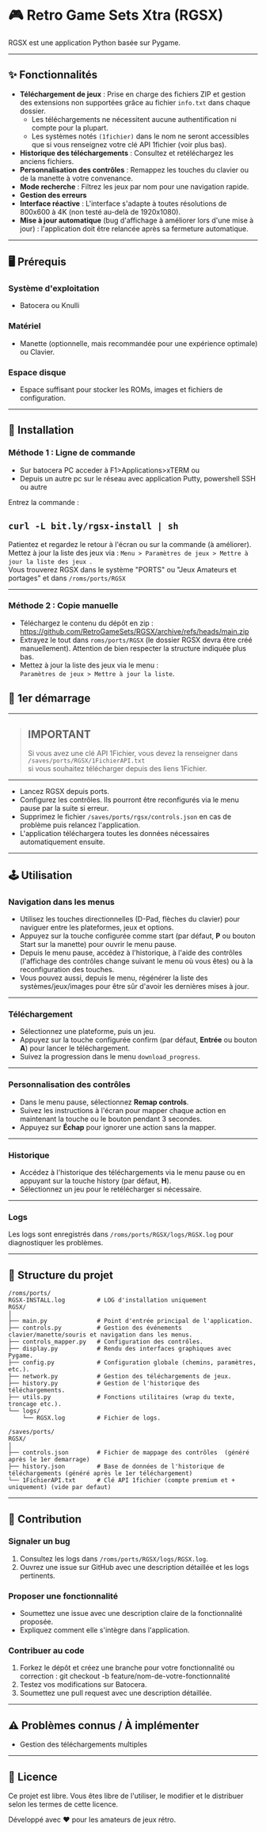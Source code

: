 # 🎮 Retro Game Sets Xtra (RGSX)

RGSX est une application Python basée sur Pygame.

---

## ✨ Fonctionnalités

- **Téléchargement de jeux** : Prise en charge des fichiers ZIP et gestion des extensions non supportées grâce au fichier `info.txt` dans chaque dossier.
  - Les téléchargements ne nécessitent aucune authentification ni compte pour la plupart.
  - Les systèmes notés `(1fichier)` dans le nom ne seront accessibles que si vous renseignez votre clé API 1fichier (voir plus bas).
- **Historique des téléchargements** : Consultez et retéléchargez les anciens fichiers.
- **Personnalisation des contrôles** : Remappez les touches du clavier ou de la manette à votre convenance.
- **Mode recherche** : Filtrez les jeux par nom pour une navigation rapide.
- **Gestion des erreurs**
- **Interface réactive** : L'interface s'adapte à toutes résolutions de 800x600 à 4K (non testé au-delà de 1920x1080).
- **Mise à jour automatique** (bug d'affichage à améliorer lors d'une mise à jour) : l'application doit être relancée après sa fermeture automatique.

---

## 🖥️ Prérequis

### Système d'exploitation
- Batocera ou Knulli

### Matériel
- Manette (optionnelle, mais recommandée pour une expérience optimale) ou Clavier.

### Espace disque
- Espace suffisant pour stocker les ROMs, images et fichiers de configuration.

---

## 🚀 Installation

### Méthode 1 : Ligne de commande

- Sur batocera PC acceder à F1>Applications>xTERM  ou
- Depuis un autre pc sur le réseau avec application Putty, powershell SSH ou autre

Entrez la commande :
## `curl -L bit.ly/rgsx-install | sh`
  
Patientez et regardez le retour à l'écran ou sur la commande (à améliorer).  
Mettez à jour la liste des jeux via : `Menu > Paramètres de jeux > Mettre à jour la liste des jeux `.  
Vous trouverez RGSX dans le système "PORTS" ou "Jeux Amateurs et portages" et dans `/roms/ports/RGSX`

---

### Méthode 2 : Copie manuelle

- Téléchargez le contenu du dépôt en zip : https://github.com/RetroGameSets/RGSX/archive/refs/heads/main.zip
- Extrayez le tout dans `roms/ports/RGSX` (le dossier RGSX devra être créé manuellement). Attention de bien respecter la structure indiquée plus bas.
- Mettez à jour la liste des jeux via le menu :  
  `Paramètres de jeux > Mettre à jour la liste`.


## 🏁 1er démarrage
---
> ## IMPORTANT
> Si vous avez une clé API 1Fichier, vous devez la renseigner dans  
> `/saves/ports/RGSX/1FichierAPI.txt`  
> si vous souhaitez télécharger depuis des liens 1Fichier.
---

- Lancez RGSX depuis ports.
- Configurez les contrôles. Ils pourront être reconfigurés via le menu pause par la suite si erreur.
- Supprimez le fichier `/saves/ports/rgsx/controls.json` en cas de problème puis relancez l'application.
- L'application téléchargera toutes les données nécessaires automatiquement ensuite.

---

## 🕹️ Utilisation

### Navigation dans les menus

- Utilisez les touches directionnelles (D-Pad, flèches du clavier) pour naviguer entre les plateformes, jeux et options.
- Appuyez sur la touche configurée comme start (par défaut, **P** ou bouton Start sur la manette) pour ouvrir le menu pause.
- Depuis le menu pause, accédez à l'historique, à l'aide des contrôles (l'affichage des contrôles change suivant le menu où vous êtes) ou à la reconfiguration des touches.
- Vous pouvez aussi, depuis le menu, régénérer la liste des systèmes/jeux/images pour être sûr d'avoir les dernières mises à jour.

---

### Téléchargement

- Sélectionnez une plateforme, puis un jeu.
- Appuyez sur la touche configurée confirm (par défaut, **Entrée** ou bouton **A**) pour lancer le téléchargement.
- Suivez la progression dans le menu `download_progress`.

---

### Personnalisation des contrôles

- Dans le menu pause, sélectionnez **Remap controls**.
- Suivez les instructions à l'écran pour mapper chaque action en maintenant la touche ou le bouton pendant 3 secondes.
- Appuyez sur **Échap** pour ignorer une action sans la mapper.

---

### Historique

- Accédez à l'historique des téléchargements via le menu pause ou en appuyant sur la touche history (par défaut, **H**).
- Sélectionnez un jeu pour le retélécharger si nécessaire.

---

### Logs

Les logs sont enregistrés dans `/roms/ports/RGSX/logs/RGSX.log` pour diagnostiquer les problèmes.

---

## 📁 Structure du projet
```
/roms/ports/
RGSX-INSTALL.log         # LOG d'installation uniquement
RGSX/
│
├── main.py              # Point d'entrée principal de l'application.
├── controls.py          # Gestion des événements clavier/manette/souris et navigation dans les menus.
├── controls_mapper.py   # Configuration des contrôles.
├── display.py           # Rendu des interfaces graphiques avec Pygame.
├── config.py            # Configuration globale (chemins, paramètres, etc.).
├── network.py           # Gestion des téléchargements de jeux.
├── history.py           # Gestion de l'historique des téléchargements.
├── utils.py             # Fonctions utilitaires (wrap du texte, troncage etc.).
└── logs/
    └── RGSX.log         # Fichier de logs.

/saves/ports/
RGSX/
│
├── controls.json        # Fichier de mappage des contrôles  (généré après le 1er demarrage)
├── history.json         # Base de données de l'historique de téléchargements (généré après le 1er téléchargement)
└── 1FichierAPI.txt      # Clé API 1fichier (compte premium et + uniquement) (vide par defaut)
```





---

## 🤝 Contribution

### Signaler un bug

1. Consultez les logs dans `/roms/ports/RGSX/logs/RGSX.log`.
2. Ouvrez une issue sur GitHub avec une description détaillée et les logs pertinents.

### Proposer une fonctionnalité

- Soumettez une issue avec une description claire de la fonctionnalité proposée.
- Expliquez comment elle s'intègre dans l'application.

### Contribuer au code

1. Forkez le dépôt et créez une branche pour votre fonctionnalité ou correction :
git checkout -b feature/nom-de-votre-fonctionnalité
2. Testez vos modifications sur Batocera.
3. Soumettez une pull request avec une description détaillée.

---

## ⚠️ Problèmes connus / À implémenter

- Gestion des téléchargements multiples

---

## 📝 Licence

Ce projet est libre. Vous êtes libre de l'utiliser, le modifier et le distribuer selon les termes de cette licence.

Développé avec ❤️ pour les amateurs de jeux rétro.
